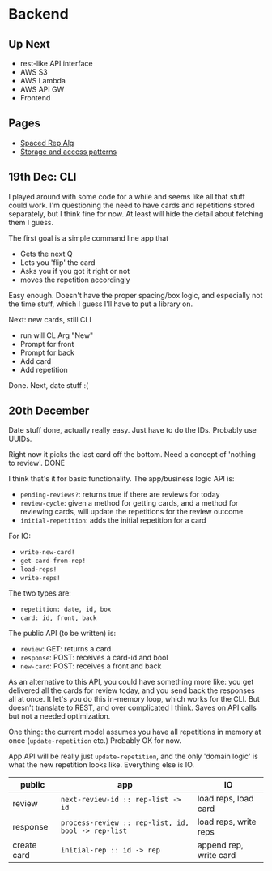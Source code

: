 # Backend

## Up Next

* rest-like API interface
* AWS S3
* AWS Lambda
* AWS API GW
* Frontend

## Pages

* [Spaced Rep Alg](./spaced_rep.md)
* [Storage and access patterns](./storage.md)

## 19th Dec: CLI

I played around with some code for a while and seems like all that stuff could work. I'm questioning the need to have cards and repetitions stored separately, but I think fine for now. At least will hide the detail about fetching them I guess.

The first goal is a simple command line app that 

* Gets the next Q
* Lets you 'flip' the card
* Asks you if you got it right or not
* moves the repetition accordingly

Easy enough. Doesn't have the proper spacing/box logic, and especially not the time stuff, which I guess I'll have to put a library on.

Next: new cards, still CLI

* run will CL Arg "New"
* Prompt for front
* Prompt for back
* Add card
* Add repetition

Done. Next, date stuff :(

## 20th December

Date stuff done, actually really easy. Just have to do the IDs. Probably use UUIDs.

Right now it picks the last card off the bottom. Need a concept of 'nothing to review'. DONE

I think that's it for basic functionality. The app/business logic API is:

* `pending-reviews?`: returns true if there are reviews for today
* `review-cycle`: given a method for getting cards, and a method for reviewing cards, will update the repetitions for the review outcome
* `initial-repetition`: adds the initial repetition for a card

For IO:

* `write-new-card!`
* `get-card-from-rep!`
* `load-reps!`
* `write-reps!`

The two types are:

* `repetition: date, id, box`
* `card: id, front, back`

The public API (to be written) is:

* `review`: GET: returns a card
* `response`: POST: receives a card-id and bool
* `new-card`: POST: receives a front and back

As an alternative to this API, you could have something more like: you get delivered all the cards for review today, and you send back the responses all at once. It let's you do this in-memory loop, which works for the CLI. But doesn't translate to REST, and over complicated I think. Saves on API calls but not a needed optimization.

One thing: the current model assumes you have all repetitions in memory at once (`update-repetition` etc.) Probably OK for now.

App API will be really just `update-repetition`, and the only 'domain logic' is what the new repetition looks like. Everything else is IO.

| public   | app                               | IO             |
|----------|-----------------------------------|----------------|
| review   | `next-review-id :: rep-list -> id` | load reps, load card|
| response | `process-review :: rep-list, id, bool -> rep-list` | load reps, write reps |
| create card | `initial-rep :: id -> rep` | append rep, write card |
